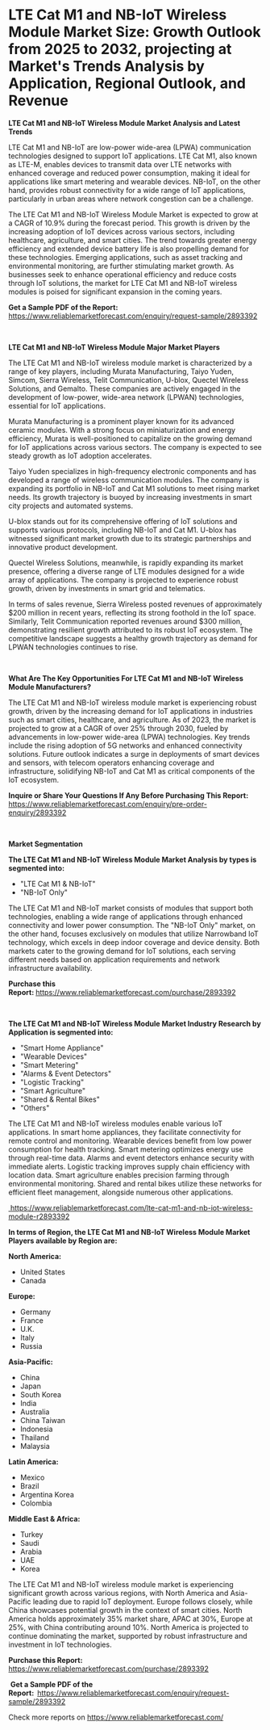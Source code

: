 <p><h1>LTE Cat M1 and NB-IoT Wireless Module Market Size: Growth Outlook from 2025 to 2032, projecting at Market's Trends Analysis by Application, Regional Outlook, and Revenue</h1></p><p><strong>LTE Cat M1 and NB-IoT Wireless Module Market Analysis and Latest Trends</strong></p>
<p><p>LTE Cat M1 and NB-IoT are low-power wide-area (LPWA) communication technologies designed to support IoT applications. LTE Cat M1, also known as LTE-M, enables devices to transmit data over LTE networks with enhanced coverage and reduced power consumption, making it ideal for applications like smart metering and wearable devices. NB-IoT, on the other hand, provides robust connectivity for a wide range of IoT applications, particularly in urban areas where network congestion can be a challenge. </p><p>The LTE Cat M1 and NB-IoT Wireless Module Market is expected to grow at a CAGR of 10.9% during the forecast period. This growth is driven by the increasing adoption of IoT devices across various sectors, including healthcare, agriculture, and smart cities. The trend towards greater energy efficiency and extended device battery life is also propelling demand for these technologies. Emerging applications, such as asset tracking and environmental monitoring, are further stimulating market growth. As businesses seek to enhance operational efficiency and reduce costs through IoT solutions, the market for LTE Cat M1 and NB-IoT wireless modules is poised for significant expansion in the coming years.</p></p>
<p><strong>Get a Sample PDF of the Report:&nbsp;</strong> <a href="https://www.reliablemarketforecast.com/enquiry/request-sample/2893392?utm_campaign=3310&utm_medium=2&utm_source=Github&utm_content=ia&utm_term=15032025&utm_id=lte-cat-m1-and-nb-iot-wireless-module">https://www.reliablemarketforecast.com/enquiry/request-sample/2893392</a></p>
<p>&nbsp;</p>
<p><strong>LTE Cat M1 and NB-IoT Wireless Module Major Market Players</strong></p>
<p><p>The LTE Cat M1 and NB-IoT wireless module market is characterized by a range of key players, including Murata Manufacturing, Taiyo Yuden, Simcom, Sierra Wireless, Telit Communication, U-blox, Quectel Wireless Solutions, and Gemalto. These companies are actively engaged in the development of low-power, wide-area network (LPWAN) technologies, essential for IoT applications.</p><p>Murata Manufacturing is a prominent player known for its advanced ceramic modules. With a strong focus on miniaturization and energy efficiency, Murata is well-positioned to capitalize on the growing demand for IoT applications across various sectors. The company is expected to see steady growth as IoT adoption accelerates.</p><p>Taiyo Yuden specializes in high-frequency electronic components and has developed a range of wireless communication modules. The company is expanding its portfolio in NB-IoT and Cat M1 solutions to meet rising market needs. Its growth trajectory is buoyed by increasing investments in smart city projects and automated systems.</p><p>U-blox stands out for its comprehensive offering of IoT solutions and supports various protocols, including NB-IoT and Cat M1. U-blox has witnessed significant market growth due to its strategic partnerships and innovative product development.</p><p>Quectel Wireless Solutions, meanwhile, is rapidly expanding its market presence, offering a diverse range of LTE modules designed for a wide array of applications. The company is projected to experience robust growth, driven by investments in smart grid and telematics.</p><p>In terms of sales revenue, Sierra Wireless posted revenues of approximately $200 million in recent years, reflecting its strong foothold in the IoT space. Similarly, Telit Communication reported revenues around $300 million, demonstrating resilient growth attributed to its robust IoT ecosystem. The competitive landscape suggests a healthy growth trajectory as demand for LPWAN technologies continues to rise.</p></p>
<p>&nbsp;</p>
<p><strong>What Are The Key Opportunities For LTE Cat M1 and NB-IoT Wireless Module Manufacturers?</strong></p>
<p><p>The LTE Cat M1 and NB-IoT wireless module market is experiencing robust growth, driven by the increasing demand for IoT applications in industries such as smart cities, healthcare, and agriculture. As of 2023, the market is projected to grow at a CAGR of over 25% through 2030, fueled by advancements in low-power wide-area (LPWA) technologies. Key trends include the rising adoption of 5G networks and enhanced connectivity solutions. Future outlook indicates a surge in deployments of smart devices and sensors, with telecom operators enhancing coverage and infrastructure, solidifying NB-IoT and Cat M1 as critical components of the IoT ecosystem.</p></p>
<p><strong>Inquire or Share Your Questions If Any Before Purchasing This Report:</strong> <a href="https://www.reliablemarketforecast.com/enquiry/pre-order-enquiry/2893392?utm_campaign=3310&utm_medium=2&utm_source=Github&utm_content=ia&utm_term=15032025&utm_id=lte-cat-m1-and-nb-iot-wireless-module">https://www.reliablemarketforecast.com/enquiry/pre-order-enquiry/2893392</a></p>
<p>&nbsp;</p>
<p><strong>Market Segmentation</strong></p>
<p><strong>The LTE Cat M1 and NB-IoT Wireless Module Market Analysis by types is segmented into:</strong></p>
<p><ul><li>"LTE Cat M1 & NB-IoT"</li><li>"NB-IoT Only"</li></ul></p>
<p><p>The LTE Cat M1 and NB-IoT market consists of modules that support both technologies, enabling a wide range of applications through enhanced connectivity and lower power consumption. The "NB-IoT Only" market, on the other hand, focuses exclusively on modules that utilize Narrowband IoT technology, which excels in deep indoor coverage and device density. Both markets cater to the growing demand for IoT solutions, each serving different needs based on application requirements and network infrastructure availability.</p></p>
<p><strong>Purchase this Report:&nbsp;</strong><a href="https://www.reliablemarketforecast.com/purchase/2893392?utm_campaign=3310&utm_medium=2&utm_source=Github&utm_content=ia&utm_term=15032025&utm_id=lte-cat-m1-and-nb-iot-wireless-module">https://www.reliablemarketforecast.com/purchase/2893392</a></p>
<p>&nbsp;</p>
<p><strong>The LTE Cat M1 and NB-IoT Wireless Module Market Industry Research by Application is segmented into:</strong></p>
<p><ul><li>"Smart Home Appliance"</li><li>"Wearable Devices"</li><li>"Smart Metering"</li><li>"Alarms & Event Detectors"</li><li>"Logistic Tracking"</li><li>"Smart Agriculture"</li><li>"Shared & Rental Bikes"</li><li>"Others"</li></ul></p>
<p><p>The LTE Cat M1 and NB-IoT wireless modules enable various IoT applications. In smart home appliances, they facilitate connectivity for remote control and monitoring. Wearable devices benefit from low power consumption for health tracking. Smart metering optimizes energy use through real-time data. Alarms and event detectors enhance security with immediate alerts. Logistic tracking improves supply chain efficiency with location data. Smart agriculture enables precision farming through environmental monitoring. Shared and rental bikes utilize these networks for efficient fleet management, alongside numerous other applications.</p></p>
<p><a href="https://www.reliablemarketforecast.com/lte-cat-m1-and-nb-iot-wireless-module-r2893392?utm_campaign=3310&utm_medium=2&utm_source=Github&utm_content=ia&utm_term=15032025&utm_id=lte-cat-m1-and-nb-iot-wireless-module">&nbsp;https://www.reliablemarketforecast.com/lte-cat-m1-and-nb-iot-wireless-module-r2893392</a></p>
<p><strong>In terms of Region, the LTE Cat M1 and NB-IoT Wireless Module Market Players available by Region are:</strong></p>
<p>
    <p> <strong> North America: </strong>
        <ul>
            <li>United States</li>
            <li>Canada</li>
        </ul>
        </p> 
    <p> <strong> Europe: </strong>
        <ul>
            <li>Germany</li>
            <li>France</li>
            <li>U.K.</li>
            <li>Italy</li>
            <li>Russia</li>
        </ul>
        </p> 
    <p> <strong> Asia-Pacific: </strong>
        <ul>
            <li>China</li>
            <li>Japan</li>
            <li>South Korea</li>
            <li>India</li>
            <li>Australia</li>
            <li>China Taiwan</li>
            <li>Indonesia</li>
            <li>Thailand</li>
            <li>Malaysia</li>
        </ul>
        </p> 
    <p> <strong> Latin America: </strong>
        <ul>
            <li>Mexico</li>
            <li>Brazil</li>
            <li>Argentina Korea</li>
            <li>Colombia</li>
        </ul>
        </p> 
    <p> <strong> Middle East & Africa: </strong>
        <ul>
            <li>Turkey</li>
            <li>Saudi</li>
            <li>Arabia</li>
            <li>UAE</li>
            <li>Korea</li>
        </ul>
    </p>
    </p>
<p><p>The LTE Cat M1 and NB-IoT wireless module market is experiencing significant growth across various regions, with North America and Asia-Pacific leading due to rapid IoT deployment. Europe follows closely, while China showcases potential growth in the context of smart cities. North America holds approximately 35% market share, APAC at 30%, Europe at 25%, with China contributing around 10%. North America is projected to continue dominating the market, supported by robust infrastructure and investment in IoT technologies.</p></p>
<p><strong>Purchase this Report: </strong><a href="https://www.reliablemarketforecast.com/purchase/2893392?utm_campaign=3310&utm_medium=2&utm_source=Github&utm_content=ia&utm_term=15032025&utm_id=lte-cat-m1-and-nb-iot-wireless-module">https://www.reliablemarketforecast.com/purchase/2893392</a></p>
<p>&nbsp;<strong>Get a Sample PDF of the Report:&nbsp;&nbsp;</strong><a href="https://www.reliablemarketforecast.com/enquiry/request-sample/2893392?utm_campaign=3310&utm_medium=2&utm_source=Github&utm_content=ia&utm_term=15032025&utm_id=lte-cat-m1-and-nb-iot-wireless-module">https://www.reliablemarketforecast.com/enquiry/request-sample/2893392</a></p>
<p><strong></strong></p>
<p>Check more reports on <a href="https://www.reliablemarketforecast.com/?utm_campaign=3310&utm_medium=2&utm_source=Github&utm_content=ia&utm_term=15032025&utm_id=lte-cat-m1-and-nb-iot-wireless-module">https://www.reliablemarketforecast.com/</a></p>